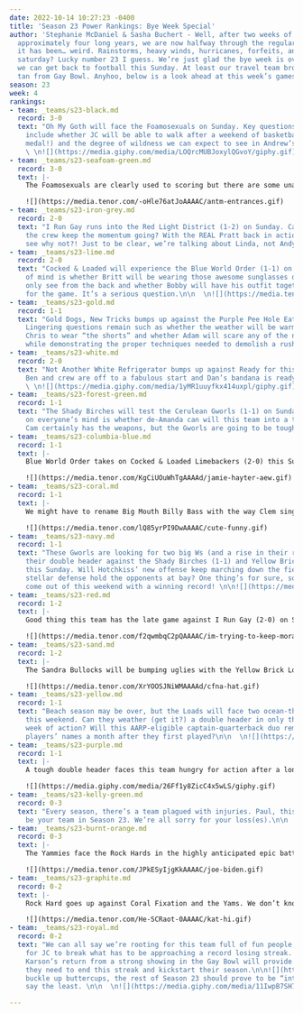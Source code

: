 ```yaml
---
date: 2022-10-14 10:27:23 -0400
title: 'Season 23 Power Rankings: Bye Week Special'
author: 'Stephanie McDaniel & Sasha Buchert - Well, after two weeks of football and
  approximately four long years, we are now halfway through the regular season. And
  it has been… weird. Rainstorms, heavy winds, hurricanes, forfeits, and games on
  saturday? Lucky number 23 I guess. We’re just glad the bye week is over and that
  we can get back to football this Sunday. At least our travel team brought back a
  tan from Gay Bowl. Anyhoo, below is a look ahead at this week’s games.      '
season: 23
week: 4
rankings:
- team: _teams/s23-black.md
  record: 3-0
  text: "Oh My Goth will face the Foamosexuals on Sunday. Key questions to consider
    include whether JC will be able to walk after a weekend of basketball (and a silver
    medal!) and the degree of wildness we can expect to see in Andrew’s hair.\n\n
    \ \n![](https://media.giphy.com/media/LOQrcMUBJoxylQGvoY/giphy.gif)"
- team: _teams/s23-seafoam-green.md
  record: 3-0
  text: |-
    The Foamosexuals are clearly used to scoring but there are some unanswered questions about the notorious Foamosexuals that will be decided on Sunday. Chris M. really knows how to re-enter the league. With the commish and a deep bench on their side, what could go wrong? Should be an awesome game. Too bad it's at 9 o’clock in the morning.

    ![](https://media.tenor.com/-oHle76atJoAAAAC/antm-entrances.gif)
- team: _teams/s23-iron-grey.md
  record: 2-0
  text: "I Run Gay runs into the Red Light District (1-2) on Sunday. Can Andy and
    the crew keep the momentum going? With the REAL Pratt back in action, we don’t
    see why not?! Just to be clear, we’re talking about Linda, not Andy.\n\n  \n![](https://media.tenor.com/nZhlbp0mXYEAAAAC/fire-beyonce.gif)"
- team: _teams/s23-lime.md
  record: 2-0
  text: "Cocked & Loaded will experience the Blue World Order (1-1) on Sunday. Top
    of mind is whether Britt will be wearing those awesome sunglasses defenses often
    only see from the back and whether Bobby will have his outfit together in time
    for the game. It’s a serious question.\n\n  \n![](https://media.tenor.com/u8uX3PwguFwAAAAC/glasses-sunglasses.gif)"
- team: _teams/s23-gold.md
  record: 1-1
  text: "Gold Dogs, New Tricks bumps up against the Purple Pee Hole Eaters (1-1).
    Lingering questions remain such as whether the weather will be warm enough for
    Chris to wear “the shorts” and whether Adam will scare any of the new players
    while demonstrating the proper techniques needed to demolish a rusher. \n\n![](https://media.tenor.com/KTEOrfEo8hkAAAAd/sataoa-laumea.gif)"
- team: _teams/s23-white.md
  record: 2-0
  text: "Not Another White Refrigerator bumps up against Ready for this Kelly (0-3).
    Ben and crew are off to a fabulous start and Dan’s bandana is ready to go. \n\n
    \ \n![](https://media.giphy.com/media/1yMR1uuyfkx414uxpl/giphy.gif)"
- team: _teams/s23-forest-green.md
  record: 1-1
  text: "The Shady Birches will test the Cerulean Gworls (1-1) on Sunday. The question
    on everyone’s mind is whether de-Amanda can will this team into a team of destiny?
    Cam certainly has the weapons, but the Gworls are going to be tough. \n\n![](https://media.tenor.com/usIHRXr3ue4AAAAC/you-cant-run-from-your-destiny-face-the-truth.gif)"
- team: _teams/s23-columbia-blue.md
  record: 1-1
  text: |-
    Blue World Order takes on Cocked & Loaded Limebackers (2-0) this Sunday. Ben is really coming into himself as a QB this season. I mean, have you _seen_ those football-slinging, flag-pulling, money-making biceps??? It’s just unfortunate that this Blue World doesn’t include any women+ in it…

    ![](https://media.tenor.com/KgCiUOuWhTgAAAAd/jamie-hayter-aew.gif)
- team: _teams/s23-coral.md
  record: 1-1
  text: |-
    We might have to rename Big Mouth Billy Bass with the way Clem sings and flops all over the field. Hopefully having some of their zen players back on the field with them this Sunday will bode better for Rick Royal’d (0-2) and keep Clem in check.

    ![](https://media.tenor.com/lQ85yrPI9DwAAAAC/cute-funny.gif)
- team: _teams/s23-navy.md
  record: 1-1
  text: "These Gworls are looking for two big Ws (and a rise in their rankings) in
    their double header against the Shady Birches (1-1) and Yellow Brick Loads (1-1)
    this Sunday. Will Hotchkiss’ new offense keep marching down the fields? Can this
    stellar defense hold the opponents at bay? One thing’s for sure, somebody will
    come out of this weekend with a winning record! \n\n![](https://media.tenor.com/Q4bx2G_ZiQsAAAAd/winner-winner-turkey-dinner-beth-dutton.gif)"
- team: _teams/s23-red.md
  record: 1-2
  text: |-
    Good thing this team has the late game against I Run Gay (2-0) on Sunday, because they’ll surely need their rest after visiting the Red Light District in Hawaii this past week. Will Brandon be fully recovered by the end of the season?? Let’s hope so, because this team really needs a win.

    ![](https://media.tenor.com/f2qwmbqC2pQAAAAC/im-trying-to-keep-morale-high-patrick-brewer.gif)
- team: _teams/s23-sand.md
  record: 1-2
  text: |-
    The Sandra Bullocks will be bumping uglies with the Yellow Brick Loads (1-1) this week. The question here is: Will Ms. Bullock will be proud or embarrassed by their performance? I hear Vincent’s been doing parachute runs again in preparation! We’ve all missed those cakes…

    ![](https://media.tenor.com/XrYOOSJNiWMAAAAd/cfna-hat.gif)
- team: _teams/s23-yellow.md
  record: 1-1
  text: "Beach season may be over, but the Loads will face two ocean-themed teams
    this weekend. Can they weather (get it?) a double header in only their second
    week of action? Will this AARP-eligible captain-quarterback duo remember their
    players’ names a month after they first played?\n\n  \n![](https://media.giphy.com/media/yunLFq5tevAsw/giphy-downsized-large.gif)"
- team: _teams/s23-purple.md
  record: 1-1
  text: |-
    A tough double header faces this team hungry for action after a long layoff. A game against last year’s champion QB and the current #1 team will test a team that hasn’t won a game contested on the field. Luckily QB Andrew is used to double the action and can tap into those twin daddy energy reserves to face the challenge.

    ![](https://media.giphy.com/media/26Ff1y8ZicC4x5wLS/giphy.gif)
- team: _teams/s23-kelly-green.md
  record: 0-3
  text: "Every season, there’s a team plagued with injuries. Paul, this happens to
    be your team in Season 23. We’re all sorry for your loss(es).\n\n  \n![](https://media.giphy.com/media/qCluSTHmbOHYI/giphy.gif)"
- team: _teams/s23-burnt-orange.md
  record: 0-3
  text: |-
    The Yammies face the Rock Hards in the highly anticipated epic battle of the Joes…etc

    ![](https://media.tenor.com/JPkESyIjgKkAAAAC/joe-biden.gif)
- team: _teams/s23-graphite.md
  record: 0-2
  text: |-
    Rock Hard goes up against Coral Fixation and the Yams. We don’t know who will win or who will even show up but our money is on Kat for the win, whatever the game.

    ![](https://media.tenor.com/He-SCRaot-0AAAAC/kat-hi.gif)
- team: _teams/s23-royal.md
  record: 0-2
  text: "We can all say we’re rooting for this team full of fun people, especially
    for JC to break what has to be approaching a record losing streak. Maybe Sean
    Karson’s return from a strong showing in the Gay Bowl will provide the inspiration
    they need to end this streak and kickstart their season.\n\n![](https://media.tenor.com/RXFTK7OMSKYAAAAd/orbit-streak.gif)\n\nWell,
    buckle up buttercups, the rest of Season 23 should prove to be “interesting” to
    say the least. \n\n  \n![](https://media.giphy.com/media/11IwpB7SH7gGUU/giphy.gif)"

---
```

